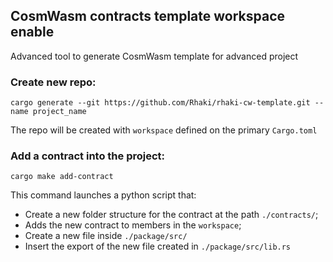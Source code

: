 ## CosmWasm contracts template workspace enable

Advanced tool to generate CosmWasm template for advanced project

### Create new repo:

```ssh
cargo generate --git https://github.com/Rhaki/rhaki-cw-template.git --name project_name
```

The repo will be created with `workspace` defined on the primary `Cargo.toml`

### Add a contract into the project:
```
cargo make add-contract
```

This command launches a python script that:
- Create a new folder structure for the contract at the path `./contracts/`;
- Adds the new contract to members in the `workspace`;
- Create a new file inside `./package/src/`
- Insert the export of the new file created in `./package/src/lib.rs`
